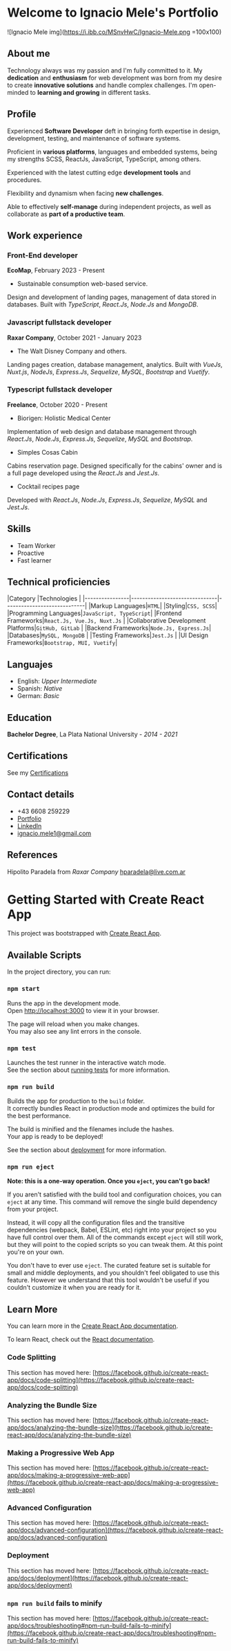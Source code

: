 # Welcome to Ignacio Mele's Portfolio

![Ignacio Mele  img](https://i.ibb.co/MSnvHwC/Ignacio-Mele.png =100x100)

## About me

Technology always was my passion and I'm fully committed to it. My **dedication** and **enthusiasm** for web development was born from my desire to create **innovative solutions** and handle complex challenges.
I'm open-minded to **learning and growing** in different tasks.

## Profile
Experienced **Software Developer** deft in bringing forth expertise in design, development, testing, and maintenance of software systems.

Proficient in **various platforms**, languages and embedded systems, being my strengths SCSS, ReactJs, JavaScript, TypeScript, among others. 

Experienced with the latest cutting edge **development tools** and procedures. 
 
Flexibility and dynamism when facing **new challenges**.

Able to effectively **self-manage** during independent projects, as well as
collaborate as **part of a productive team**.


## Work experience

### Front-End developer

**EcoMap**, February 2023 - Present

 - Sustainable consumption web-based service.

Design and development of landing pages, management of data stored in databases. Built with *TypeScript*, *React.Js*, *Node.Js* and *MongoDB*.

### Javascript fullstack developer
**Raxar Company**, October 2021 - January 2023

 - The Walt Disney Company and others.

Landing pages creation, database management, analytics. Built with *VueJs*, *Nuxt.js*, *NodeJs*, *Express.Js*, *Sequelize*, *MySQL*, *Bootstrap* and *Vuetify*.


### Typescript fullstack developer

**Freelance**, October 2020 - Present

 - Biorigen: Holistic Medical Center

 Implementation of web design and database management through *React.Js*, *Node.Js*, *Express.Js*, *Sequelize*, *MySQL* and *Bootstrap*.
 
 - Simples Cosas Cabin
 
 Cabins reservation page. Designed specifically for the cabins' owner and is a full page developed using the *React.Js* and *Jest.Js*.
 
 - Cocktail recipes page
  
  Developed with *React.Js*, *Node.Js*, *Express.Js*, *Sequelize*, *MySQL* and *Jest.Js*.

## Skills

 - Team Worker
 - Proactive
 - Fast learner

## Technical proficiencies
|Category                          |Technologies                         |
|----------------|-------------------------------|-----------------------------|
|Markup Languages|`HTML`|
|Styling|`CSS, SCSS`|
|Programming Languages|`JavaScript, TypeScript`|
|Frontend Frameworks|`React.Js, Vue.Js, Nuxt.Js`            |
|Collaborative Development Platforms|`GitHub, GitLab`        |
|Backend Frameworks|`Node.Js, Express.Js`|
|Databases|`MySQL, MongoDB`            |
|Testing Frameworks|`Jest.Js`            |
|UI Design Frameworks|`Bootstrap, MUI, Vuetify`|
 

## Languajes

 - English: *Upper Intermediate*
 - Spanish: *Native*
 - German: *Basic*

## Education
**Bachelor Degree**, La Plata National University - *2014 - 2021*

## Certifications

See my [Certifications](https://drive.google.com/drive/folders/1j_wPwSTEVSUyw3qXw66DLos3hZOxBYDm) 

## Contact details

 - +43 6608 259229
 - [Portfolio](https://ignacio-mele.netlify.app/)
 - [LinkedIn](https://www.linkedin.com/in/ignacio-mele/)
 - ignacio.mele1@gmail.com


## References

Hipolito Paradela from *Raxar Company*
hparadela@live.com.ar

# Getting Started with Create React App

This project was bootstrapped with [Create React App](https://github.com/facebook/create-react-app).

## Available Scripts

In the project directory, you can run:

### `npm start`

Runs the app in the development mode.\
Open [http://localhost:3000](http://localhost:3000) to view it in your browser.

The page will reload when you make changes.\
You may also see any lint errors in the console.

### `npm test`

Launches the test runner in the interactive watch mode.\
See the section about [running tests](https://facebook.github.io/create-react-app/docs/running-tests) for more information.

### `npm run build`

Builds the app for production to the `build` folder.\
It correctly bundles React in production mode and optimizes the build for the best performance.

The build is minified and the filenames include the hashes.\
Your app is ready to be deployed!

See the section about [deployment](https://facebook.github.io/create-react-app/docs/deployment) for more information.

### `npm run eject`

**Note: this is a one-way operation. Once you `eject`, you can't go back!**

If you aren't satisfied with the build tool and configuration choices, you can `eject` at any time. This command will remove the single build dependency from your project.

Instead, it will copy all the configuration files and the transitive dependencies (webpack, Babel, ESLint, etc) right into your project so you have full control over them. All of the commands except `eject` will still work, but they will point to the copied scripts so you can tweak them. At this point you're on your own.

You don't have to ever use `eject`. The curated feature set is suitable for small and middle deployments, and you shouldn't feel obligated to use this feature. However we understand that this tool wouldn't be useful if you couldn't customize it when you are ready for it.

## Learn More

You can learn more in the [Create React App documentation](https://facebook.github.io/create-react-app/docs/getting-started).

To learn React, check out the [React documentation](https://reactjs.org/).

### Code Splitting

This section has moved here: [https://facebook.github.io/create-react-app/docs/code-splitting](https://facebook.github.io/create-react-app/docs/code-splitting)

### Analyzing the Bundle Size

This section has moved here: [https://facebook.github.io/create-react-app/docs/analyzing-the-bundle-size](https://facebook.github.io/create-react-app/docs/analyzing-the-bundle-size)

### Making a Progressive Web App

This section has moved here: [https://facebook.github.io/create-react-app/docs/making-a-progressive-web-app](https://facebook.github.io/create-react-app/docs/making-a-progressive-web-app)

### Advanced Configuration

This section has moved here: [https://facebook.github.io/create-react-app/docs/advanced-configuration](https://facebook.github.io/create-react-app/docs/advanced-configuration)

### Deployment

This section has moved here: [https://facebook.github.io/create-react-app/docs/deployment](https://facebook.github.io/create-react-app/docs/deployment)

### `npm run build` fails to minify

This section has moved here: [https://facebook.github.io/create-react-app/docs/troubleshooting#npm-run-build-fails-to-minify](https://facebook.github.io/create-react-app/docs/troubleshooting#npm-run-build-fails-to-minify)
<!--stackedit_data:
eyJoaXN0b3J5IjpbLTExOTgxNjk2NDEsNjQ2ODY4ODk3XX0=
-->